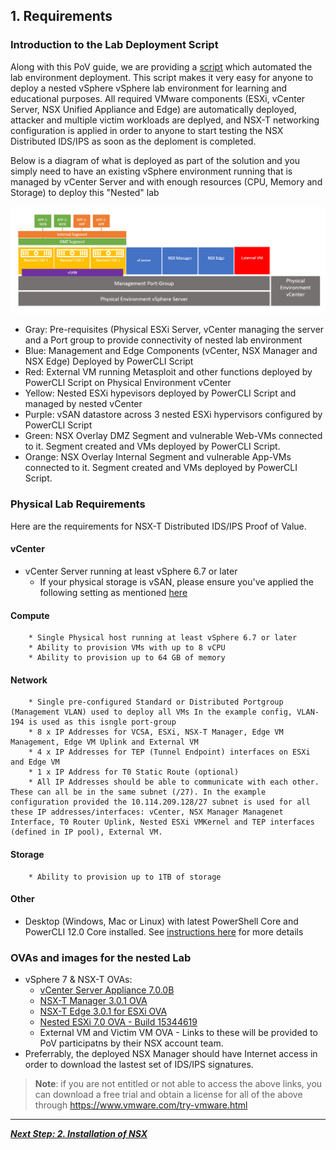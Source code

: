 
## 1. Requirements
### Introduction to the Lab Deployment Script
Along with this PoV guide, we are providing a [script](https://github.com/vmware-nsx/eval-docs-ids-ips/blob/master/Nested%20Lab%20Deployment.ps1) which automated the lab environment deployment. This script makes it very easy for anyone to deploy a nested vSphere vSphere lab environment for learning and educational purposes. All required VMware components (ESXi, vCenter Server, NSX Unified Appliance and Edge) are automatically deployed, attacker and multiple victim workloads are deplyed, and NSX-T networking configuration is applied in order to anyone to start testing the NSX Distributed IDS/IPS as soon as the deploment is completed. 

Below is a diagram of what is deployed as part of the solution and you simply need to have an existing vSphere environment running that is managed by vCenter Server and with enough resources (CPU, Memory and Storage) to deploy this "Nested" lab

![](assets/images/IDPS_POC_1.PNG)

* Gray: Pre-requisites (Physical ESXi Server, vCenter managing the server and a Port group to provide connectivity of nested lab environment
* Blue: Management and Edge Components (vCenter, NSX Manager and NSX Edge) Deployed by PowerCLI Script
* Red: External VM running Metasploit and other functions deployed by PowerCLI Script on Physical Environment vCenter 
* Yellow: Nested ESXi hypevisors deployed by PowerCLI Script and managed by nested vCenter
* Purple: vSAN datastore across 3 nested ESXi hypervisors configured by PowerCLI Script
* Green: NSX Overlay DMZ Segment and vulnerable Web-VMs connected to it. Segment created and VMs deployed by PowerCLI Script.
* Orange: NSX Overlay Internal Segment and vulnerable App-VMs connected to it. Segment created and VMs deployed by PowerCLI Script.

### Physical Lab Requirements
Here are the requirements for NSX-T Distributed IDS/IPS Proof of Value.

#### vCenter
* vCenter Server running at least vSphere 6.7 or later
    * If your physical storage is vSAN, please ensure you've applied the following setting as mentioned [here](https://www.virtuallyghetto.com/2013/11/how-to-run-nested-esxi-on-top-of-vsan.html)

#### Compute
        * Single Physical host running at least vSphere 6.7 or later
        * Ability to provision VMs with up to 8 vCPU
        * Ability to provision up to 64 GB of memory

#### Network
        * Single pre-configured Standard or Distributed Portgroup (Management VLAN) used to deploy all VMs In the example config, VLAN-194 is used as this isngle port-group
        * 8 x IP Addresses for VCSA, ESXi, NSX-T Manager, Edge VM Management, Edge VM Uplink and External VM
        * 4 x IP Addresses for TEP (Tunnel Endpoint) interfaces on ESXi and Edge VM
        * 1 x IP Address for T0 Static Route (optional)
        * All IP Addresses should be able to communicate with each other. These can all be in the same subnet (/27). In the example configuration provided the 10.114.209.128/27 subnet is used for all these IP addresses/interfaces: vCenter, NSX Manager Managenet Interface, T0 Router Uplink, Nested ESXi VMKernel and TEP interfaces (defined in IP pool), External VM.

#### Storage
        * Ability to provision up to 1TB of storage

#### Other
* Desktop (Windows, Mac or Linux) with latest PowerShell Core and PowerCLI 12.0 Core installed. See [ instructions here](https://blogs.vmware.com/PowerCLI/2018/03/installing-powercli-10-0-0-macos.html) for more details


### OVAs and images for the nested Lab
* vSphere 7 & NSX-T OVAs:
    * [vCenter Server Appliance 7.0.0B](https://my.vmware.com/group/vmware/downloads/details?downloadGroup=VC700B&productId=974&rPId=47905)
    * [NSX-T Manager 3.0.1 OVA](https://my.vmware.com/group/vmware/downloads/details?downloadGroup=NSX-T-301&productId=982&rPId=48086)
    * [NSX-T Edge 3.0.1 for ESXi OVA](https://my.vmware.com/group/vmware/downloads/details?downloadGroup=NSX-T-301&productId=982&rPId=48086)
    * [Nested ESXi 7.0 OVA - Build 15344619](https://download3.vmware.com/software/vmw-tools/nested-esxi/Nested_ESXi7.0_Appliance_Template_v1.ova)
    * External VM and Victim VM OVA - Links to these will be provided to PoV participatns by their NSX account team.
* Preferrably, the deployed NSX Manager should have Internet access in order to download the lastest set of IDS/IPS signatures.
    
> **Note**: if you are not entitled or not able to access the above links, you can download a free trial and obtain a license for all of the above through https://www.vmware.com/try-vmware.html 


---

[***Next Step: 2. Installation of NSX***](/docs/2-Installation.md)
